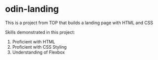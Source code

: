 # odin-landing
This is a project from TOP that builds a landing page with HTML and CSS

Skills demonstrated in this project:
1. Proficient with HTML
2. Proficient with CSS Styling
3. Understanding of Flexbox
